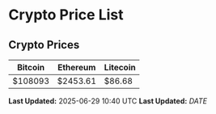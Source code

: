 # Crypto Price List

## Crypto Prices
| Bitcoin | Ethereum | Litecoin |
| ------- | -------- | -------- |
| $108093 | $2453.61 | $86.68 |
**Last Updated:** 2025-06-29 10:40 UTC
**Last Updated:** $DATE$
